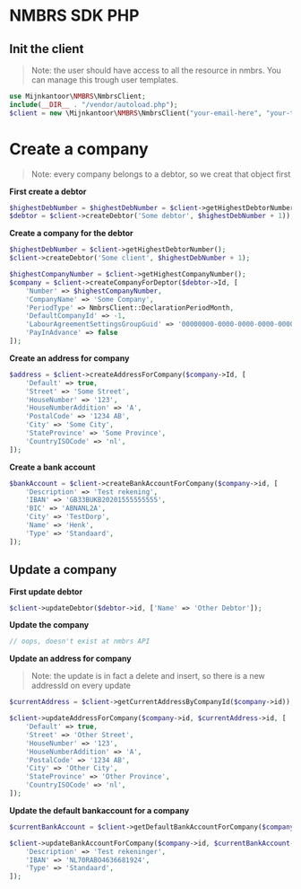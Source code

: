 # NMBRS SDK PHP

## Init the client
> Note: the user should have access to all the resource in nmbrs. You can manage this trough user templates.
```php
use Mijnkantoor\NMBRS\NmbrsClient;
include(__DIR__ . "/vendor/autoload.php");
$client = new \Mijnkantoor\NMBRS\NmbrsClient("your-email-here", "your-token-here", "your-domai-here");
```

# Create a company
> Note: every company belongs to a debtor, so we creat that object first

**First create a debtor**
```php
$highestDebNumber = $highestDebNumber = $client->getHighestDebtorNumber();
$debtor = $client->createDebtor('Some debtor', $highestDebNumber + 1));
```

**Create a company for the debtor**
```php
$highestDebNumber = $client->getHighestDebtorNumber();
$client->createDebtor('Some client', $highestDebNumber + 1);

$highestCompanyNumber = $client->getHighestCompanyNumber();
$company = $client->createCompanyForDeptor($debtor->Id, [
    'Number' => $highestCompanyNumber,
    'CompanyName' => 'Some Company',
    'PeriodType' => NmbrsClient::DeclarationPeriodMonth,
    'DefaultCompanyId' => -1,
    'LabourAgreementSettingsGroupGuid' => '00000000-0000-0000-0000-000000000000',
    'PayInAdvance' => false
]);
```

**Create an address for company**
```php
$address = $client->createAddressForCompany($company->Id, [
    'Default' => true,
    'Street' => 'Some Street',
    'HouseNumber' => '123',
    'HouseNumberAddition' => 'A',
    'PostalCode' => '1234 AB',
    'City' => 'Some City',
    'StateProvince' => 'Some Province',
    'CountryISOCode' => 'nl',
]);
```

**Create a bank account**
```php
$bankAccount = $client->createBankAccountForCompany($company->id, [
    'Description' => 'Test rekening',
    'IBAN' => 'GB33BUKB20201555555555',
    'BIC' => 'ABNANL2A',
    'City' => 'TestDorp',
    'Name' => 'Henk',
    'Type' => 'Standaard',
]);
```

## Update a company
**First update debtor**
```php
$client->updateDebtor($debtor->id, ['Name' => 'Other Debtor']);
```
**Update the company**
```php
// oops, doesn't exist at nmbrs API
````

**Update an address for company**
> Note: the update is in fact a delete and insert, so there is a new addressId on every update
```php
$currentAddress = $client->getCurrentAddressByCompanyId($company->id));

$client->updateAddressForCompany($company->id, $currentAddress->id, [
    'Default' => true,
    'Street' => 'Other Street',
    'HouseNumber' => '123',
    'HouseNumberAddition' => 'A',
    'PostalCode' => '1234 AB',
    'City' => 'Other City',
    'StateProvince' => 'Other Province',
    'CountryISOCode' => 'nl',
]);
```

**Update the default bankaccount for a company** 
```php
$currentBankAccount = $client->getDefaultBankAccountForCompany($company->id);

$client->updateBankAccountForCompany($company->id, $currentBankAccount->id, [
    'Description' => 'Test rekeninger',
    'IBAN' => 'NL70RABO4636681924',
    'Type' => 'Standaard',
]);
```
